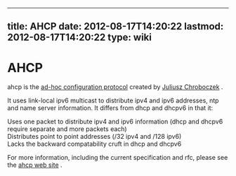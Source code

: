 
---
title: AHCP
date: 2012-08-17T14:20:22
lastmod: 2012-08-17T14:20:22
type: wiki
---
AHCP
====

ahcp is the [ad-hoc configuration
protocol](http://www.pps.univ-paris-diderot.fr/~jch/software/ahcp/)
created by [Juliusz
Chroboczek](http://www.pps.univ-paris-diderot.fr/~jch/) .

It uses link-local ipv6 multicast to distribute ipv4 and ipv6 addresses,
ntp and name server information. It differs from dhcp and dhcpv6 in that
it:

Uses one packet to distribute ipv4 and ipv6 information (dhcp and dhcpv6
require separate and more packets each)\
Distributes point to point addresses (/32 ipv4 and /128 ipv6)\
Lacks the backward compatability cruft in dhcp and dhcpv6

For more information, including the current specification and rfc,
please see the [ahcp web
site](http://www.pps.univ-paris-diderot.fr/~jch/software/ahcp/) .
